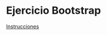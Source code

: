 # Ejercicio Bootstrap

[Instrucciones](https://uniandes.sharepoint.com/:w:/s/ISISPTW/EWGytfgaEyVKs6MamN0Sw_IBs_DGR7au_JcIT9DgVoO9qA?e=yNdp8j)
